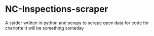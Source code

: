 # NC-Inspections-scraper
A spider written in python and scrapy to scrape open data for code for charlotte
It will be something someday

